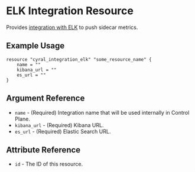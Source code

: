 # ELK Integration Resource

Provides [integration with ELK](https://cyral.com/docs/integrations/siem/elk/) to push sidecar metrics.

## Example Usage

```hcl
resource "cyral_integration_elk" "some_resource_name" {
    name = ""
    kibana_url = ""
    es_url = ""
}
```

## Argument Reference

- `name` - (Required) Integration name that will be used internally in Control Plane.
- `kibana_url` - (Required) Kibana URL.
- `es_url` - (Required) Elastic Search URL.

## Attribute Reference

- `id` - The ID of this resource.
